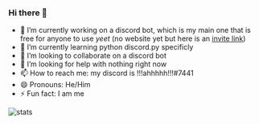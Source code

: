 ### Hi there 👋


- 🔭 I’m currently working on a discord bot, which is my main one that is free for anyone to use $yeet$ (no website yet but here is an [invite link](https://discord.com/api/oauth2/authorize?client_id=832717090968043530&permissions=117760&scope=bot))
- 🌱 I’m currently learning python discord.py specificly
- 👯 I’m looking to collaborate on a discord bot
- 🤔 I’m looking for help with nothing right now
- 📫 How to reach me: my discord is !!!ahhhhh!!!#7441
- 😄 Pronouns: He/Him
- ⚡ Fun fact: I am me

![stats](https://github-readme-stats.vercel.app/api?username=kev-in123&show_icons=true&include_all_commits=true&count_private=true&hide=stars&theme=vue-dark)
